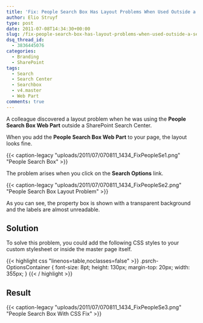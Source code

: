 ```yaml
---
title: 'Fix: People Search Box Has Layout Problems When Used Outside a Search Center'
author: Elio Struyf
type: post
date: 2011-07-08T14:34:30+00:00
slug: /fix-people-search-box-has-layout-problems-when-used-outside-a-search-center/
dsq_thread_id:
  - 3836445076
categories:
  - Branding
  - SharePoint
tags:
  - Search
  - Search Center
  - Searchbox
  - v4.master
  - Web Part
comments: true
---
```


A colleague discovered a layout problem when he was using the **People Search Box Web Part** outside a SharePoint Search Center.

When you add the **People Search Box Web Part** to your page, the layout looks fine.

{{< caption-legacy "uploads/2011/07/070811_1434_FixPeopleSe1.png" "People Search Box" >}}

The problem arises when you click on the **Search Options** link.

{{< caption-legacy "uploads/2011/07/070811_1434_FixPeopleSe2.png" "People Search Box Layout Problem" >}}

As you can see, the property box is shown with a transparent background and the labels are almost unreadable.

## Solution

To solve this problem, you could add the following CSS styles to your custom stylesheet or inside the master page itself.


{{< highlight css "linenos=table,noclasses=false" >}}
.psrch-OptionsContainer {
  font-size: 8pt;
  height: 130px;
  margin-top: 20px;
  width: 355px;
}
{{< / highlight >}}


## Result

{{< caption-legacy "uploads/2011/07/070811_1434_FixPeopleSe3.png" "People Search Box With CSS Fix" >}}